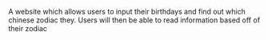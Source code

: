 A website which allows users to input their birthdays and find out which chinese zodiac they. Users will then be able to read information based off of their zodiac 
